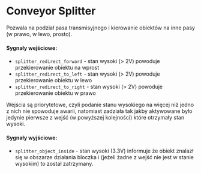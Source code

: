 <!--
SPDX-FileCopyrightText: Robert Ryszard Paciorek <rrp@opcode.eu.org>
SPDX-License-Identifier: MIT
-->

# Conveyor Splitter

Pozwala na podział pasa transmisyjnego i kierowanie obiektów na inne pasy (w prawo, w lewo, prosto).

#### Sygnały wejściowe:

* `splitter_redirect_forward` - stan wysoki (> 2V) powoduje przekierowanie obiektu na wprost
* `splitter_redirect_to_left` - stan wysoki (> 2V) powoduje przekierowanie obiektu w lewo
* `splitter_redirect_to_right` - stan wysoki (> 2V) powoduje przekierowanie obiektu w prawo

Wejścia są priorytetowe, czyli podanie stanu wysokiego na więcej niż jedno z nich nie spowoduje awarii, natomiast zadziała tak jakby aktywowane było jedynie pierwsze z wejść (w powyższej kolejności) które otrzymały stan wysoki.

#### Sygnały wyjściowe:

* `splitter_object_inside` - stan wysoki (3.3V) informuje że obiekt znalazł się w obszarze działania bloczka i (jeżeli żadne z wejść nie jest w stanie wysokim) to został zatrzymany.
